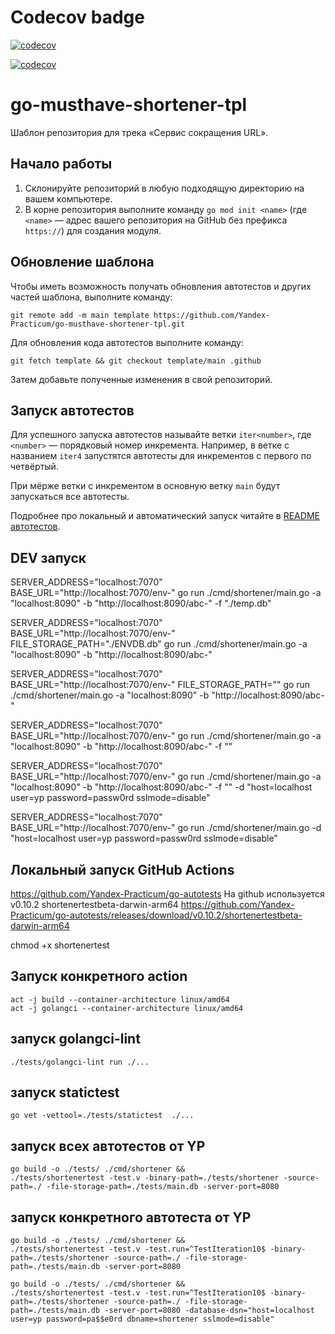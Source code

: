 # Codecov badge

[![codecov](https://codecov.io/gh/iHamsin/practicum-shortener-service/graph/badge.svg?token=Z6XZR4AYOB)](https://codecov.io/gh/iHamsin/practicum-shortener-service)


[![codecov](https://codecov.io/gh/iHamsin/practicum-shortener-service/graphs/sunburst.svg?token=Z6XZR4AYOB)](https://codecov.io/gh/iHamsin/practicum-shortener-service)


# go-musthave-shortener-tpl

Шаблон репозитория для трека «Сервис сокращения URL».

## Начало работы

1. Склонируйте репозиторий в любую подходящую директорию на вашем компьютере.
2. В корне репозитория выполните команду `go mod init <name>` (где `<name>` — адрес вашего репозитория на GitHub без префикса `https://`) для создания модуля.

## Обновление шаблона

Чтобы иметь возможность получать обновления автотестов и других частей шаблона, выполните команду:

```
git remote add -m main template https://github.com/Yandex-Practicum/go-musthave-shortener-tpl.git
```

Для обновления кода автотестов выполните команду:

```
git fetch template && git checkout template/main .github
```

Затем добавьте полученные изменения в свой репозиторий.

## Запуск автотестов

Для успешного запуска автотестов называйте ветки `iter<number>`, где `<number>` — порядковый номер инкремента. Например, в ветке с названием `iter4` запустятся автотесты для инкрементов с первого по четвёртый.

При мёрже ветки с инкрементом в основную ветку `main` будут запускаться все автотесты.

Подробнее про локальный и автоматический запуск читайте в [README автотестов](https://github.com/Yandex-Practicum/go-autotests).

## DEV запуск

SERVER_ADDRESS="localhost:7070" BASE_URL="http://localhost:7070/env-" go run ./cmd/shortener/main.go -a "localhost:8090" -b "http://localhost:8090/abc-" -f "./temp.db"

SERVER_ADDRESS="localhost:7070" BASE_URL="http://localhost:7070/env-" FILE_STORAGE_PATH="./ENVDB.db" go run ./cmd/shortener/main.go -a "localhost:8090" -b "http://localhost:8090/abc-"

SERVER_ADDRESS="localhost:7070" BASE_URL="http://localhost:7070/env-" FILE_STORAGE_PATH="" go run ./cmd/shortener/main.go -a "localhost:8090" -b "http://localhost:8090/abc-"

SERVER_ADDRESS="localhost:7070" BASE_URL="http://localhost:7070/env-" go run ./cmd/shortener/main.go -a "localhost:8090" -b "http://localhost:8090/abc-" -f ""

SERVER_ADDRESS="localhost:7070" BASE_URL="http://localhost:7070/env-" go run ./cmd/shortener/main.go -a "localhost:8090" -b "http://localhost:8090/abc-" -f "" -d "host=localhost user=yp password=passw0rd sslmode=disable"

SERVER_ADDRESS="localhost:7070" BASE_URL="http://localhost:7070/env-" go run ./cmd/shortener/main.go -d "host=localhost user=yp password=passw0rd sslmode=disable"

## Локальный запуск GitHub Actions

https://github.com/Yandex-Practicum/go-autotests
На github используется v0.10.2 shortenertestbeta-darwin-arm64
https://github.com/Yandex-Practicum/go-autotests/releases/download/v0.10.2/shortenertestbeta-darwin-arm64

chmod +x shortenertest 

## Запуск конкретного action

```
act -j build --container-architecture linux/amd64
act -j golangci --container-architecture linux/amd64
```

## запуск golangci-lint
```
./tests/golangci-lint run ./...
```

## запуск statictest

```
go vet -vettool=./tests/statictest  ./...
```

## запуск всех автотестов от YP

```
go build -o ./tests/ ./cmd/shortener &&
./tests/shortenertest -test.v -binary-path=./tests/shortener -source-path=./ -file-storage-path=./tests/main.db -server-port=8080
```

## запуск конкретного автотеста от YP

```
go build -o ./tests/ ./cmd/shortener &&
./tests/shortenertest -test.v -test.run=^TestIteration10$ -binary-path=./tests/shortener -source-path=./ -file-storage-path=./tests/main.db -server-port=8080
```

```
go build -o ./tests/ ./cmd/shortener &&
./tests/shortenertest -test.v -test.run=^TestIteration10$ -binary-path=./tests/shortener -source-path=./ -file-storage-path=./tests/main.db -server-port=8080 -database-dsn="host=localhost user=yp password=pa$$e0rd dbname=shortener sslmode=disable"
```